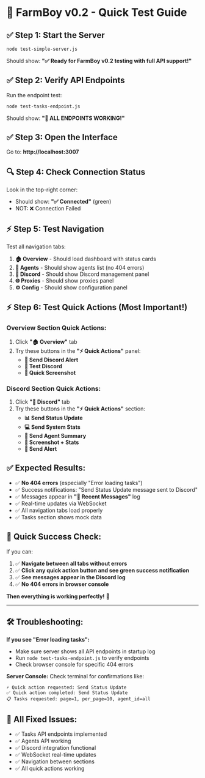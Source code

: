 # 🚀 FarmBoy v0.2 - Quick Test Guide

## ✅ **Step 1: Start the Server**
```bash
node test-simple-server.js
```
Should show: **"✅ Ready for FarmBoy v0.2 testing with full API support!"**

## ✅ **Step 2: Verify API Endpoints**
Run the endpoint test:
```bash
node test-tasks-endpoint.js
```
Should show: **"🎉 ALL ENDPOINTS WORKING!"**

## ✅ **Step 3: Open the Interface**
Go to: **http://localhost:3007**

## 🔍 **Step 4: Check Connection Status**
Look in the top-right corner:
- Should show: **"✅ Connected"** (green)
- NOT: ❌ Connection Failed

## ⚡ **Step 5: Test Navigation**
Test all navigation tabs:
1. **🏠 Overview** - Should load dashboard with status cards
2. **🤖 Agents** - Should show agents list (no 404 errors)
3. **🔗 Discord** - Should show Discord management panel
4. **🌐 Proxies** - Should show proxies panel
5. **⚙️ Config** - Should show configuration panel

## ⚡ **Step 6: Test Quick Actions (Most Important!)**

### **Overview Section Quick Actions:**
1. Click **"🏠 Overview"** tab
2. Try these buttons in the **"⚡ Quick Actions"** panel:
   - **📢 Send Discord Alert**
   - **🧪 Test Discord** 
   - **📸 Quick Screenshot**

### **Discord Section Quick Actions:**
1. Click **"🔗 Discord"** tab
2. Try these buttons in the **"⚡ Quick Actions"** section:
   - **📊 Send Status Update**
   - **💻 Send System Stats**
   - **🤖 Send Agent Summary**
   - **📸 Screenshot + Stats**
   - **🚨 Send Alert**

## ✅ **Expected Results:**
- ✅ **No 404 errors** (especially "Error loading tasks")
- ✅ Success notifications: "Send Status Update message sent to Discord"
- ✅ Messages appear in **"📜 Recent Messages"** log
- ✅ Real-time updates via WebSocket
- ✅ All navigation tabs load properly
- ✅ Tasks section shows mock data

## 🎯 **Quick Success Check:**
If you can:
1. ✅ **Navigate between all tabs without errors**
2. ✅ **Click any quick action button and see green success notification**
3. ✅ **See messages appear in the Discord log**
4. ✅ **No 404 errors in browser console**

**Then everything is working perfectly!** 🎉

---

## 🛠️ **Troubleshooting:**

**If you see "Error loading tasks":**
- Make sure server shows all API endpoints in startup log
- Run `node test-tasks-endpoint.js` to verify endpoints
- Check browser console for specific 404 errors

**Server Console:** Check terminal for confirmations like:
```
⚡ Quick action requested: Send Status Update
✅ Quick action completed: Send Status Update
📋 Tasks requested: page=1, per_page=10, agent_id=all
``` 

## 🎯 **All Fixed Issues:**
- ✅ Tasks API endpoints implemented
- ✅ Agents API working
- ✅ Discord integration functional
- ✅ WebSocket real-time updates
- ✅ Navigation between sections
- ✅ All quick actions working 